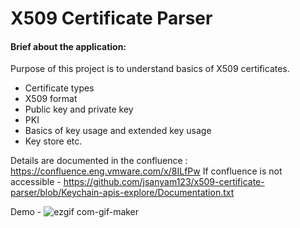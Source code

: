 #  X509 Certificate Parser

#### Brief about the application:
Purpose of this project is to understand basics of X509 certificates. 
- Certificate types 
- X509 format 
- Public key and private key
- PKI 
- Basics of key usage and extended key usage 
- Key store etc. 

Details are documented in the confluence : https://confluence.eng.vmware.com/x/8ILfPw
If confluence is not accessible - https://github.com/jsanyam123/x509-certificate-parser/blob/Keychain-apis-explore/Documentation.txt

Demo - 
![ezgif com-gif-maker](https://github.com/jsanyam123/x509-certificate-parser/assets/87381556/83370f35-f66f-46c7-88bf-5e1fced770be)
